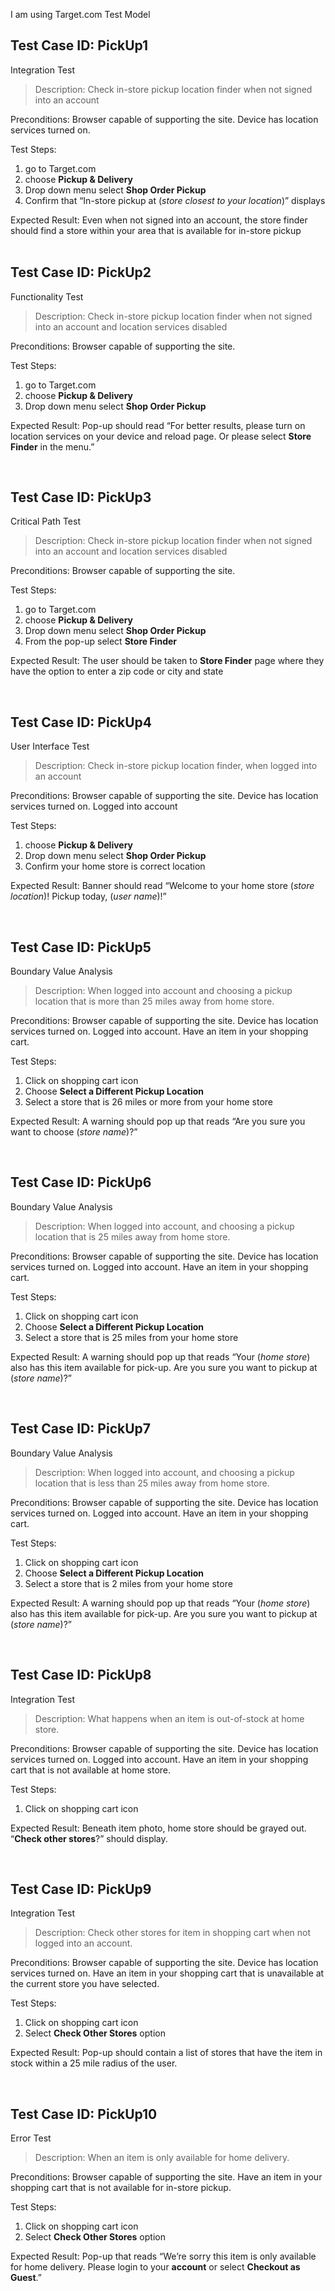 I am using Target.com 
Test Model

## Test Case ID: PickUp1 <br>
Integration Test<br>

>Description: Check in-store pickup location finder when not signed into an account<br>

Preconditions: Browser capable of supporting the site. Device has location services turned on. <br>

Test Steps: 
1. go to Target.com 
2. choose **Pickup & Delivery**
3. Drop down menu select **Shop Order Pickup** 
4. Confirm that “In-store pickup at (*store closest to your location*)” displays <br>

 Expected Result: Even when not signed into an account, the store finder should find a store within your area that is available for in-store pickup    
<br>

## Test Case ID: PickUp2 <br>

Functionality Test<br>

>Description: Check in-store pickup location finder when not signed into an account and location services disabled<br>

Preconditions: Browser capable of supporting the site. <br>

Test Steps: 
1. go to Target.com 
2. choose **Pickup & Delivery**
3. Drop down menu select **Shop Order Pickup** <br>  
   
Expected Result: Pop-up should read “For better results, please turn on location services on your device and reload page. Or please select **Store Finder** in the menu.” 

<br>

## Test Case ID: PickUp3 <br>
Critical Path Test <br>

>Description: Check in-store pickup location finder when not signed into an account and location services disabled<br>

Preconditions: Browser capable of supporting the site. <br>

Test Steps:
1. go to Target.com 
2. choose **Pickup & Delivery**
3. Drop down menu select **Shop Order Pickup** <br>
4. From the pop-up select **Store Finder** <br>
   
Expected Result: The user should be taken to **Store Finder** page where they have the option to enter a zip code or city and state

<br>

## Test Case ID: PickUp4 <br>
User Interface Test <br>

>Description: Check in-store pickup location finder, when logged into an account<br>

Preconditions: Browser capable of supporting the site. Device has location services turned on.  Logged into account <br>

Test Steps:
1. choose **Pickup & Delivery** 
2. Drop down menu select **Shop Order Pickup**
3. Confirm your home store is correct location  <br>
   
Expected Result: Banner should read “Welcome to your home store (*store location*)! Pickup today, (*user name*)!”

<br>

## Test Case ID: PickUp5  <br>

Boundary Value Analysis <br>

>Description: When logged into account and choosing a pickup location that is more than 25 miles away from home store.  <br>

Preconditions: Browser capable of supporting the site. Device has location services turned on.  Logged into account. Have an item in your shopping cart.<br>

Test Steps: 
1. Click on shopping cart icon
2. Choose **Select a Different Pickup Location** 
3. Select a store that is 26 miles or more from your home store  <br>
   
Expected Result: A warning should pop up that reads “Are you sure you want to choose (*store name*)?” 

<br>


## Test Case ID: PickUp6  <br>

Boundary Value Analysis <br>

>Description: When logged into account, and choosing a pickup location that is 25 miles away from home store.  <br>

Preconditions: Browser capable of supporting the site. Device has location services turned on.  Logged into account. Have an item in your shopping cart.<br>

Test Steps: 
1. Click on shopping cart icon
2. Choose **Select a Different Pickup Location**
3. Select a store that is 25 miles from your home store 
   
Expected Result: A warning should pop up that reads “Your (*home store*) also has this item available for pick-up. Are you sure you want to pickup at (*store name*)?”

<br>

## Test Case ID: PickUp7 <br>

Boundary Value Analysis <br>

>Description: When logged into account, and choosing a pickup location that is less than 25 miles away from home store.  <br>

Preconditions: Browser capable of supporting the site.  Device has location services turned on.  Logged into account. Have an item in your shopping cart. <br>

Test Steps: 
1. Click on shopping cart icon
2. Choose **Select a Different Pickup Location** 
3. Select a store that is 2 miles from your home store 
   
Expected Result: A warning should pop up that reads “Your (*home store*) also has this item available for pick-up. Are you sure you want to pickup at (*store name*)?”

<br>

## Test Case ID: PickUp8 <br>

Integration Test  <br>

>Description: What happens when an item is out-of-stock at home store. <br>

Preconditions: Browser capable of supporting the site. Device has location services turned on. Logged into account. Have an item in your shopping cart that is not available at home store. <br>

Test Steps: 
1. Click on shopping cart icon
   
Expected Result: Beneath item photo, home store should be grayed out. “**Check other stores**?” should display. 

<br>

## Test Case ID: PickUp9 <br>

Integration Test <br>

>Description: Check other stores for item in shopping cart when not logged into an account. <br>

Preconditions: Browser capable of supporting the site. Device has location services turned on.  Have an item in your shopping cart that is unavailable at the current store you have selected. <br>

Test Steps: 
1. Click on shopping cart icon
2.  Select **Check Other Stores** option 
   
Expected Result: Pop-up should contain a list of stores that have the item in stock within a 25 mile radius of the user.

<br>

## Test Case ID: PickUp10 <br>

Error Test <br>

>Description: When an item is only available for home delivery. <br>

Preconditions: Browser capable of supporting the site.  Have an item in your shopping cart that is not available for in-store pickup. <br>

Test Steps: 
1. Click on shopping cart icon 
2. Select **Check Other Stores** option
   
Expected Result: Pop-up that reads “We’re sorry this item is only available for home delivery. Please login to your **account** or select **Checkout as Guest**.” 



